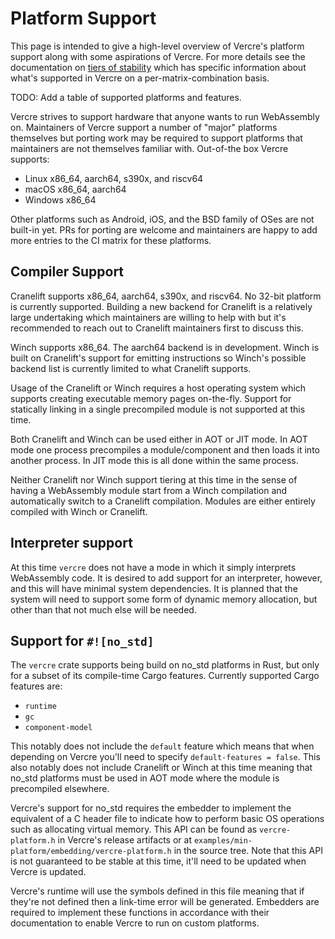 # Platform Support

This page is intended to give a high-level overview of Vercre's platform
support along with some aspirations of Vercre. For more details see the
documentation on [tiers of stability](./support-tiers.md) which has specific
information about what's supported in Vercre on a per-matrix-combination
basis.

TODO: Add a table of supported platforms and features.

<div class="hidden">
Vercre strives to support hardware that anyone wants to run WebAssembly on.
Maintainers of Vercre support a number of "major" platforms themselves but
porting work may be required to support platforms that maintainers are not
themselves familiar with. Out-of-the box Vercre supports:

* Linux x86\_64, aarch64, s390x, and riscv64
* macOS x86\_64, aarch64
* Windows x86\_64

Other platforms such as Android, iOS, and the BSD family of OSes are not
built-in yet. PRs for porting are welcome and maintainers are happy to add more
entries to the CI matrix for these platforms.

## Compiler Support

Cranelift supports x86\_64, aarch64, s390x, and riscv64. No 32-bit platform is
currently supported. Building a new backend for Cranelift is a relatively large
undertaking which maintainers are willing to help with but it's recommended to
reach out to Cranelift maintainers first to discuss this.

Winch supports x86\_64. The aarch64 backend is in development. Winch is built on
Cranelift's support for emitting instructions so Winch's possible backend list
is currently limited to what Cranelift supports.

Usage of the Cranelift or Winch requires a host operating system which supports
creating executable memory pages on-the-fly. Support for statically linking in a
single precompiled module is not supported at this time.

Both Cranelift and Winch can be used either in AOT or JIT mode. In AOT mode one
process precompiles a module/component and then loads it into another process.
In JIT mode this is all done within the same process.

Neither Cranelift nor Winch support tiering at this time in the sense of having
a WebAssembly module start from a Winch compilation and automatically switch to
a Cranelift compilation. Modules are either entirely compiled with Winch or
Cranelift.

## Interpreter support

At this time `vercre` does not have a mode in which it simply interprets
WebAssembly code. It is desired to add support for an interpreter, however, and
this will have minimal system dependencies. It is planned that the system will
need to support some form of dynamic memory allocation, but other than that not
much else will be needed.

## Support for `#![no_std]`

The `vercre` crate supports being build on no\_std platforms in Rust, but
only for a subset of its compile-time Cargo features. Currently supported
Cargo features are:

* `runtime`
* `gc`
* `component-model`

This notably does not include the `default` feature which means that when
depending on Vercre you'll need to specify `default-features = false`. This
also notably does not include Cranelift or Winch at this time meaning that
no\_std platforms must be used in AOT mode where the module is precompiled
elsewhere.

Vercre's support for no\_std requires the embedder to implement the equivalent
of a C header file to indicate how to perform basic OS operations such as
allocating virtual memory. This API can be found as `vercre-platform.h` in
Vercre's release artifacts or at
`examples/min-platform/embedding/vercre-platform.h` in the source tree. Note
that this API is not guaranteed to be stable at this time, it'll need to be
updated when Vercre is updated.

Vercre's runtime will use the symbols defined in this file meaning that if
they're not defined then a link-time error will be generated. Embedders are
required to implement these functions in accordance with their documentation to
enable Vercre to run on custom platforms.
</div>